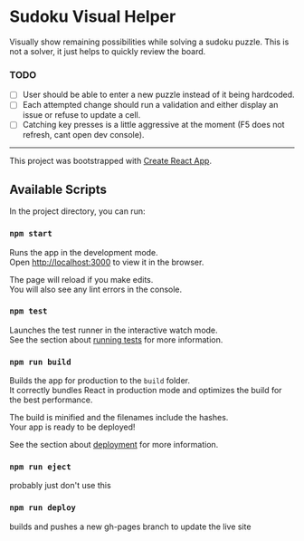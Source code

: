 # Sudoku Visual Helper

Visually show remaining possibilities while solving a sudoku puzzle. This is not a solver, it just helps to quickly review the board.

### TODO

- [ ] User should be able to enter a new puzzle instead of it being hardcoded.
- [ ] Each attempted change should run a validation and either display an issue or refuse to update a cell.
- [ ] Catching key presses is a little aggressive at the moment (F5 does not refresh, cant open dev console).

---

This project was bootstrapped with [Create React App](https://github.com/facebookincubator/create-react-app).

## Available Scripts

In the project directory, you can run:

### `npm start`

Runs the app in the development mode.<br>
Open [http://localhost:3000](http://localhost:3000) to view it in the browser.

The page will reload if you make edits.<br>
You will also see any lint errors in the console.

### `npm test`

Launches the test runner in the interactive watch mode.<br>
See the section about [running tests](#running-tests) for more information.

### `npm run build`

Builds the app for production to the `build` folder.<br>
It correctly bundles React in production mode and optimizes the build for the best performance.

The build is minified and the filenames include the hashes.<br>
Your app is ready to be deployed!

See the section about [deployment](#deployment) for more information.

### `npm run eject`

probably just don't use this

### `npm run deploy`

builds and pushes a new gh-pages branch to update the live site
